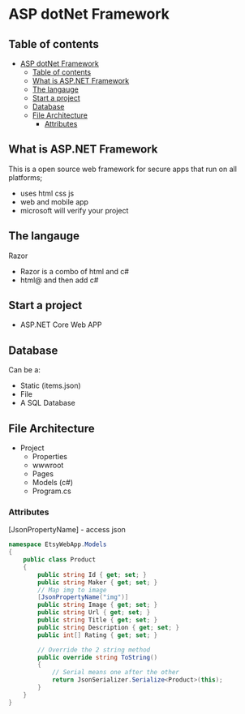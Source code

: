 # ASP dotNet Framework

## Table of contents

- [ASP dotNet Framework](#asp-dotnet-framework)
  - [Table of contents](#table-of-contents)
  - [What is ASP.NET Framework](#what-is-aspnet-framework)
  - [The langauge](#the-langauge)
  - [Start a project](#start-a-project)
  - [Database](#database)
  - [File Architecture](#file-architecture)
    - [Attributes](#attributes)

## What is ASP.NET Framework

This is a open source web framework for secure apps that run on all platforms;

- uses html css js
- web and mobile app
- microsoft will verify your project

## The langauge

Razor

- Razor is a combo of html and c#
- html@ and then add c#

## Start a project

- ASP.NET Core Web APP

## Database

Can be a:

- Static (items.json)
- File
- A SQL Database

## File Architecture

- Project
  - Properties
  - wwwroot
  - Pages
  - Models (c#)
  - Program.cs

### Attributes

[JsonPropertyName] - access json

```cs
namespace EtsyWebApp.Models
{
    public class Product
    {
        public string Id { get; set; }
        public string Maker { get; set; }
        // Map img to image
        [JsonPropertyName("img")]
        public string Image { get; set; }
        public string Url { get; set; }
        public string Title { get; set; }
        public string Description { get; set; }
        public int[] Rating { get; set; }

        // Override the 2 string method
        public override string ToString()
        {
            // Serial means one after the other
            return JsonSerializer.Serialize<Product>(this);
        }
    }
}
```
